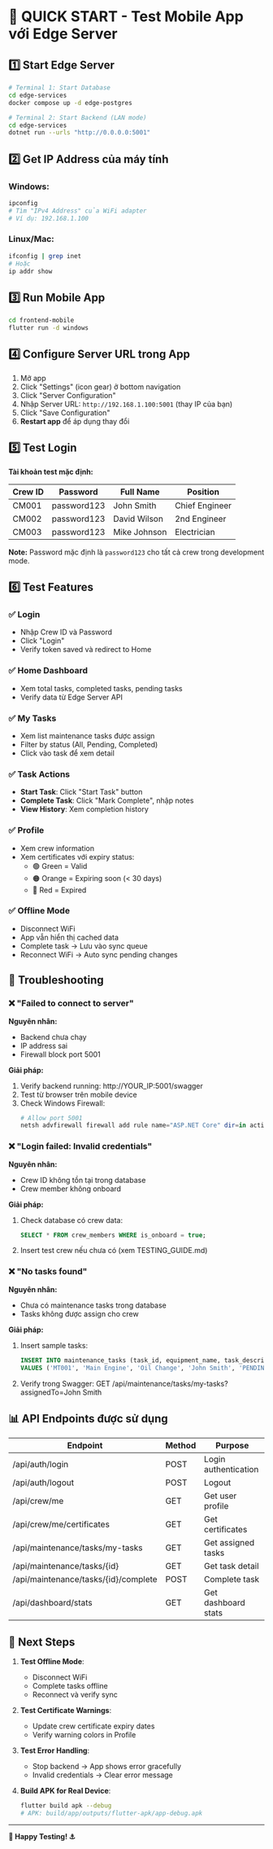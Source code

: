 # 🚀 QUICK START - Test Mobile App với Edge Server

## 1️⃣ Start Edge Server

```bash
# Terminal 1: Start Database
cd edge-services
docker compose up -d edge-postgres

# Terminal 2: Start Backend (LAN mode)
cd edge-services
dotnet run --urls "http://0.0.0.0:5001"
```

## 2️⃣ Get IP Address của máy tính

### Windows:
```powershell
ipconfig
# Tìm "IPv4 Address" của WiFi adapter
# Ví dụ: 192.168.1.100
```

### Linux/Mac:
```bash
ifconfig | grep inet
# Hoặc
ip addr show
```

## 3️⃣ Run Mobile App

```bash
cd frontend-mobile
flutter run -d windows
```

## 4️⃣ Configure Server URL trong App

1. Mở app
2. Click "Settings" (icon gear) ở bottom navigation
3. Click "Server Configuration"
4. Nhập Server URL: `http://192.168.1.100:5001` (thay IP của bạn)
5. Click "Save Configuration"
6. **Restart app** để áp dụng thay đổi

## 5️⃣ Test Login

**Tài khoản test mặc định:**

| Crew ID | Password | Full Name | Position |
|---------|----------|-----------|----------|
| CM001 | password123 | John Smith | Chief Engineer |
| CM002 | password123 | David Wilson | 2nd Engineer |
| CM003 | password123 | Mike Johnson | Electrician |

**Note:** Password mặc định là `password123` cho tất cả crew trong development mode.

## 6️⃣ Test Features

### ✅ Login
- Nhập Crew ID và Password
- Click "Login"
- Verify token saved và redirect to Home

### ✅ Home Dashboard
- Xem total tasks, completed tasks, pending tasks
- Verify data từ Edge Server API

### ✅ My Tasks
- Xem list maintenance tasks được assign
- Filter by status (All, Pending, Completed)
- Click vào task để xem detail

### ✅ Task Actions
- **Start Task**: Click "Start Task" button
- **Complete Task**: Click "Mark Complete", nhập notes
- **View History**: Xem completion history

### ✅ Profile
- Xem crew information
- Xem certificates với expiry status:
  - 🟢 Green = Valid
  - 🟠 Orange = Expiring soon (< 30 days)
  - 🔴 Red = Expired

### ✅ Offline Mode
- Disconnect WiFi
- App vẫn hiển thị cached data
- Complete task → Lưu vào sync queue
- Reconnect WiFi → Auto sync pending changes

## 🔧 Troubleshooting

### ❌ "Failed to connect to server"

**Nguyên nhân:**
- Backend chưa chạy
- IP address sai
- Firewall block port 5001

**Giải pháp:**
1. Verify backend running: http://YOUR_IP:5001/swagger
2. Test từ browser trên mobile device
3. Check Windows Firewall:
   ```powershell
   # Allow port 5001
   netsh advfirewall firewall add rule name="ASP.NET Core" dir=in action=allow protocol=TCP localport=5001
   ```

### ❌ "Login failed: Invalid credentials"

**Nguyên nhân:**
- Crew ID không tồn tại trong database
- Crew member không onboard

**Giải pháp:**
1. Check database có crew data:
   ```sql
   SELECT * FROM crew_members WHERE is_onboard = true;
   ```
2. Insert test crew nếu chưa có (xem TESTING_GUIDE.md)

### ❌ "No tasks found"

**Nguyên nhân:**
- Chưa có maintenance tasks trong database
- Tasks không được assign cho crew

**Giải pháp:**
1. Insert sample tasks:
   ```sql
   INSERT INTO maintenance_tasks (task_id, equipment_name, task_description, assigned_to, status, next_due_at)
   VALUES ('MT001', 'Main Engine', 'Oil Change', 'John Smith', 'PENDING', NOW() + INTERVAL '7 days');
   ```
2. Verify trong Swagger: GET /api/maintenance/tasks/my-tasks?assignedTo=John Smith

## 📊 API Endpoints được sử dụng

| Endpoint | Method | Purpose |
|----------|--------|---------|
| /api/auth/login | POST | Login authentication |
| /api/auth/logout | POST | Logout |
| /api/crew/me | GET | Get user profile |
| /api/crew/me/certificates | GET | Get certificates |
| /api/maintenance/tasks/my-tasks | GET | Get assigned tasks |
| /api/maintenance/tasks/{id} | GET | Get task detail |
| /api/maintenance/tasks/{id}/complete | POST | Complete task |
| /api/dashboard/stats | GET | Get dashboard stats |

## 🎯 Next Steps

1. **Test Offline Mode**:
   - Disconnect WiFi
   - Complete tasks offline
   - Reconnect và verify sync

2. **Test Certificate Warnings**:
   - Update crew certificate expiry dates
   - Verify warning colors in Profile

3. **Test Error Handling**:
   - Stop backend → App shows error gracefully
   - Invalid credentials → Clear error message

4. **Build APK for Real Device**:
   ```bash
   flutter build apk --debug
   # APK: build/app/outputs/flutter-apk/app-debug.apk
   ```

---

**🚢 Happy Testing! ⚓**
